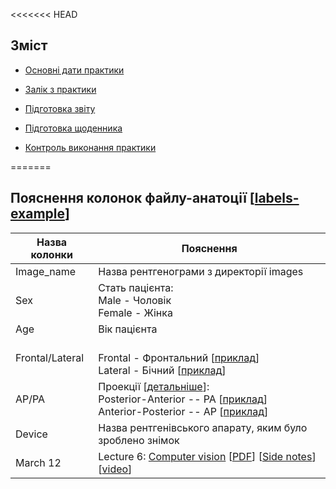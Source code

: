 <<<<<<< HEAD
## Зміст

- [Основні дати практики](#Основні-дати-практики)

- [Залік з практики](#Залік-з-практики)

- [Підготовка звіту](#Підготовка-звіту)

- [Підготовка щоденника](#Підготовка-щоденника)

- [Контроль виконання практики](#Контроль-виконання-практики)



=======

## Пояснення колонок файлу-анатоції [[labels-example](labels-example.csv)]

| Назва колонки  | Пояснення |
| --- | --- |
| Image_name | Назва рентгенограми з директорії images|
| Sex | Стать пацієнта: <br> Male - Чоловік <br> Female - Жінка|
| Age | Вік пацієнта|
| Frontal/Lateral| <br> Frontal - Фронтальний [[приклад](im/view1_frontal2PA.jpg)] <br> Lateral - Бічний [[приклад](im/view2_lateral2.jpg)] |
| AP/PA |  Проекції [[детальніше](https://www.radiologymasterclass.co.uk/tutorials/chest/chest_quality/chest_xray_quality_projection)]: <br> Posterior-Anterior -- PA [[приклад](im/view1_frontal2PA.jpg)] <br> Anterior-Posterior -- AP [[приклад](im/view1_frontalAP.jpg)] |
| Device | Назва рентгенівського апарату, яким було зроблено знімок |
| March 12 | Lecture 6: [Computer vision](https://glouppe.github.io/info8010-deep-learning/?p=lecture6.md) [[PDF](https://glouppe.github.io/info8010-deep-learning/pdf/lec6.pdf)] [[Side notes](https://glouppe.github.io/info8010-deep-learning/pdf/lec6-sidenotes.pdf)] [[video](https://youtu.be/cfZGfJaLRxA)] |
